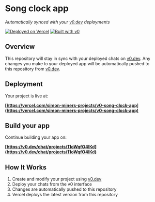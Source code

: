 # Song clock app

*Automatically synced with your [v0.dev](https://v0.dev) deployments*

[![Deployed on Vercel](https://img.shields.io/badge/Deployed%20on-Vercel-black?style=for-the-badge&logo=vercel)](https://vercel.com/simon-miners-projects/v0-song-clock-app)
[![Built with v0](https://img.shields.io/badge/Built%20with-v0.dev-black?style=for-the-badge)](https://v0.dev/chat/projects/11oWqfO4lKd)

## Overview

This repository will stay in sync with your deployed chats on [v0.dev](https://v0.dev).
Any changes you make to your deployed app will be automatically pushed to this repository from [v0.dev](https://v0.dev).

## Deployment

Your project is live at:

**[https://vercel.com/simon-miners-projects/v0-song-clock-app](https://vercel.com/simon-miners-projects/v0-song-clock-app)**

## Build your app

Continue building your app on:

**[https://v0.dev/chat/projects/11oWqfO4lKd](https://v0.dev/chat/projects/11oWqfO4lKd)**

## How It Works

1. Create and modify your project using [v0.dev](https://v0.dev)
2. Deploy your chats from the v0 interface
3. Changes are automatically pushed to this repository
4. Vercel deploys the latest version from this repository